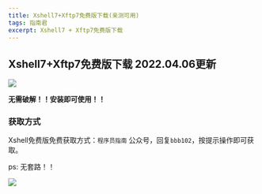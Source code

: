 ```yaml
---
title: Xshell7+Xftp7免费版下载(亲测可用)
tags: 指南君
excerpt: Xshell7 + Xftp7免费版下载
---
```

## Xshell7+Xftp7免费版下载 2022.04.06更新

![](https://navtool.gitee.io/blog/assets/imgs/20220101-2/sp20220406_135153_502.png)

**无需破解！！安装即可使用！！**

### 获取方式

Xshell免费版免费获取方式：`程序员指南` 公众号，回复`bbb102`，按提示操作即可获取。

ps: 无套路！！

![](https://navtool.gitee.io/blog/assets/imgs/erweima.jpg)


